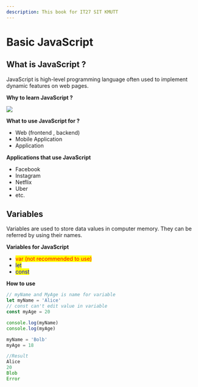 ```yaml
---
description: This book for IT27 SIT KMUTT
---
```


# Basic JavaScript

## What is JavaScript ?

JavaScript is high-level programming language often used to implement dynamic features on web pages.

**Why to learn JavaScript ?**

![](https://s3-torquehhvm-wpengine.netdna-ssl.com/uploads/2022/02/stackoverflow-developer-survey-2021-most-popular-technologies-1024x395.png)

**What to use JavaScript for ?**

* Web (frontend , backend)
* Mobile Application
* Application

**Applications that use JavaScript**

* Facebook
* Instagram
* Netflix
* Uber
* etc.

## Variables

Variables are used to store data values in computer memory. They can be referred by using their names.

**Variables for JavaScript**

* <mark style="color:red;">var (not recommended to use)</mark>
* <mark style="color:blue;">let</mark>
* <mark style="color:blue;">const</mark>

**How to use**&#x20;

```javascript
// myName and MyAge is name for variable 
let myName = 'Alice'
// const can't edit value in variable
const myAge = 20

console.log(myName)
console.log(myAge)

myName = 'Bolb'
myAge = 18

//Result
Alice
20
Blob
Error
```
